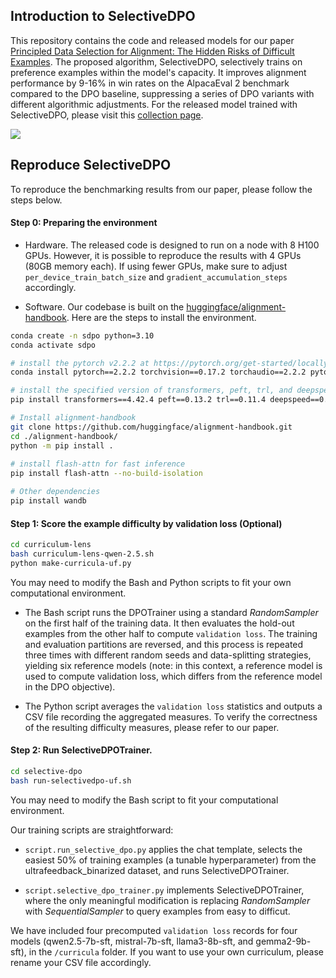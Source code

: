 ## Introduction to SelectiveDPO

This repository contains the code and released models for our paper [Principled Data Selection for Alignment: The Hidden Risks of Difficult Examples](https://arxiv.org/pdf/2502.09650). The proposed algorithm, SelectiveDPO, selectively trains on preference examples within the model's capacity. It improves alignment performance by 9-16% in win rates on the AlpacaEval 2 benchmark compared to the DPO baseline, suppressing a series of DPO variants with different algorithmic adjustments. For the released model trained with SelectiveDPO, please visit this [collection page](https://huggingface.co/collections/glorgao/selectivedpo-676966c5bf01f8eb91a8fb85).

![](selective-dpo-illustration.jpg)

## Reproduce SelectiveDPO
To reproduce the benchmarking results from our paper, please follow the steps below.
#### Step 0: Preparing the environment
- Hardware. The released code is designed to run on a node with 8 H100 GPUs. However, it is possible to reproduce the results with 4 GPUs (80GB memory each). If using fewer GPUs, make sure to adjust `per_device_train_batch_size` and `gradient_accumulation_steps` accordingly.

- Software. Our codebase is built on the [huggingface/alignment-handbook](https://github.com/huggingface/alignment-handbook). Here are the steps to install the environment.

```bash
conda create -n sdpo python=3.10
conda activate sdpo

# install the pytorch v2.2.2 at https://pytorch.org/get-started/locally/. For example, for linux
conda install pytorch==2.2.2 torchvision==0.17.2 torchaudio==2.2.2 pytorch-cuda=12.1 -c pytorch -c nvidia

# install the specified version of transformers, peft, trl, and deepspeed
pip install transformers==4.42.4 peft==0.13.2 trl==0.11.4 deepspeed==0.14.4 

# Install alignment-handbook
git clone https://github.com/huggingface/alignment-handbook.git
cd ./alignment-handbook/
python -m pip install .
 
# install flash-attn for fast inference 
pip install flash-attn --no-build-isolation

# Other dependencies
pip install wandb
```

#### Step 1: Score the example difficulty by validation loss (Optional)
```bash
cd curriculum-lens 
bash curriculum-lens-qwen-2.5.sh
python make-curricula-uf.py 
```
You may need to modify the Bash and Python scripts to fit your own computational environment.


- The Bash script runs the DPOTrainer using a standard *RandomSampler* on the first half of the training data. It then evaluates the hold-out examples from the other half to compute `validation loss`. The training and evaluation partitions are reversed, and this process is repeated three times with different random seeds and data-splitting strategies, yielding six reference models (note: in this context, a reference model is used to compute validation loss, which differs from the reference model in the DPO objective).

- The Python script averages the `validation loss` statistics and outputs a CSV file recording the aggregated measures. To verify the correctness of the resulting difficulty measures, please refer to our paper.



#### Step 2: Run SelectiveDPOTrainer.
```bash
cd selective-dpo 
bash run-selectivedpo-uf.sh
```
You may need to modify the Bash script to fit your computational environment.

Our training scripts are straightforward:

- `script.run_selective_dpo.py` applies the chat template, selects the easiest 50% of training examples (a tunable hyperparameter) from the ultrafeedback_binarized dataset, and runs SelectiveDPOTrainer.

- `script.selective_dpo_trainer.py` implements SelectiveDPOTrainer, where the only meaningful modification is replacing *RandomSampler* with *SequentialSampler* to query examples from easy to difficut.

We have included four precomputed `validation loss` records for four models (qwen2.5-7b-sft, mistral-7b-sft, llama3-8b-sft, and gemma2-9b-sft), in the `/curricula` folder. If you want to use your own curriculum, please rename your CSV file accordingly.

